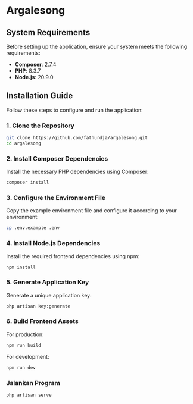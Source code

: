 # Argalesong
## System Requirements

Before setting up the application, ensure your system meets the following requirements:

- **Composer**: 2.7.4
- **PHP**: 8.3.7
- **Node.js**: 20.9.0

## Installation Guide

Follow these steps to configure and run the application:

### 1. Clone the Repository

```bash
git clone https://github.com/fathurdja/argalesong.git
cd argalesong
```

### 2. Install Composer Dependencies
Install the necessary PHP dependencies using Composer:

```bash
composer install
```
### 3. Configure the Environment File
Copy the example environment file and configure it according to your environment:
```bash
cp .env.example .env
```

### 4. Install Node.js Dependencies
Install the required frontend dependencies using npm:
```bash
npm install
```

### 5. Generate Application Key
Generate a unique application key:
```bash
php artisan key:generate
```
### 6. Build Frontend Assets
For production:
```bash
npm run build
```
For development:

```bash
npm run dev
```
### Jalankan Program 
```bash
php artisan serve
```





